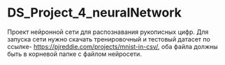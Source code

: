 # DS_Project_4_neuralNetwork
Проект нейронной сети для распознавания рукописных цифр.
Для запуска сети нужно скачать тренировочный и тестовый датасет по ссылке- https://pjreddie.com/projects/mnist-in-csv/, оба файла должны быть в корневой папке с файлом нейросети.
